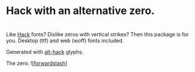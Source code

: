 # Hack with an alternative zero.
#
Like [Hack](https://github.com/ryanoasis/nerd-fonts) fonts? Dislike
zeros with vertical strikes? Then this package is for you. Desktop (ttf)
and web (woff) fonts included.

Generated with [alt-hack](https://github.com/source-foundry/alt-hack) glyphs.

The zero:
![[forwardslash](https://user-images.githubusercontent.com/4249591/31325182-35ab6c76-ac88-11e7-906e-6fd295364f10.png)]
